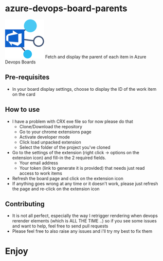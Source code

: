 # azure-devops-board-parents
![logo](icons/icon128.png)
Fetch and display the parent of each item in Azure Devops Boards

## Pre-requisites
 - In your board display settings, choose to display the ID of the work item on the card

## How to use
 - I have a problem with CRX exe file so for now please do that
   - Clone/Download the repository
   - Go to your chrome extensions page
   - Activate developer mode
   - Click load unpacked extension
   - Select the folder of the project you've cloned
 - Go to the settings of the extension (right click -> options on the extension icon) and fill-in the 2 required fields.
   - Your email address
   - Your token (link to generate it is provided) that needs just read access to work items
 - Refresh the board page and click on the extension icon
 - If anything goes wrong at any time or it doesn't work, please just refresh the page and re-click on the extension icon

## Contributing
 - It is not all perfect, especially the way I retrigger rendering when devops rerender elements (which is ALL THE TIME ..) so if you see some issues and want to help, feel free to send pull requests
 - Please feel free to also raise any issues and i'll try my best to fix them

# Enjoy
